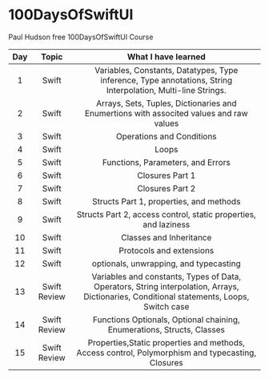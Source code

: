 # 100DaysOfSwiftUI
Paul Hudson free 100DaysOfSwiftUI Course

| Day | Topic | What I have learned | 
| :---: | :---:| :---:|
| 1 | Swift | Variables, Constants, Datatypes, Type inference, Type annotations, String Interpolation, Multi-line Strings.|
| 2 | Swift | Arrays, Sets, Tuples, Dictionaries and Enumertions with associted values and raw values|
| 3 | Swift | Operations and Conditions|
| 4 | Swift | Loops |
| 5 | Swift |Functions, Parameters, and Errors|
| 6 | Swift |Closures Part 1|
| 7 | Swift |Closures Part 2|
| 8 | Swift | Structs Part 1, properties, and methods|
| 9 | Swift | Structs Part 2, access control, static properties, and laziness|
| 10 | Swift | Classes and Inheritance|
| 11 | Swift |Protocols and extensions|
| 12 | Swift |optionals, unwrapping, and typecasting|
| 13 | Swift Review | Variables and constants, Types of Data, Operators, String interpolation, Arrays, Dictionaries, Conditional statements, Loops, Switch case|
| 14 | Swift Review | Functions Optionals, Optional chaining, Enumerations, Structs, Classes | 
| 15 | Swift Review |Properties,Static properties and methods, Access control, Polymorphism and typecasting, Closures

